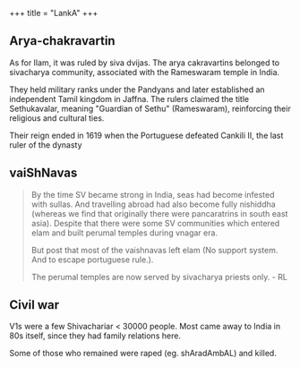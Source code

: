 +++
title = "LankA"
+++

## Arya-chakravartin
As for Ilam, it was ruled by siva dvijas. The arya cakravartins belonged to sivacharya community, associated with the Rameswaram temple in India.

They held military ranks under the Pandyans and later established an independent Tamil kingdom in Jaffna. The rulers claimed the title Sethukavalar, meaning "Guardian of Sethu" (Rameswaram), reinforcing their religious and cultural ties.

Their reign ended in 1619 when the Portuguese defeated Cankili II, the last ruler of the dynasty

## vaiShNavas
> By the time SV became strong in India, seas had become infested with sullas. And travelling abroad had also become fully nishiddha (whereas we find that originally there were pancaratrins in south east asia). Despite that there were some SV communities which entered elam and built perumal temples during vnagar era. 
> 
> But post that most of the vaishnavas left elam (No support system. And to escape portuguese rule.). 
> 
> The perumal temples are now served by sivacharya priests only. - RL

## Civil war
V1s were a few Shivachariar < 30000 people. Most came away to India in 80s itself, since they had family relations here.  

Some of those who remained were raped (eg. shAradAmbAL) and killed. 
